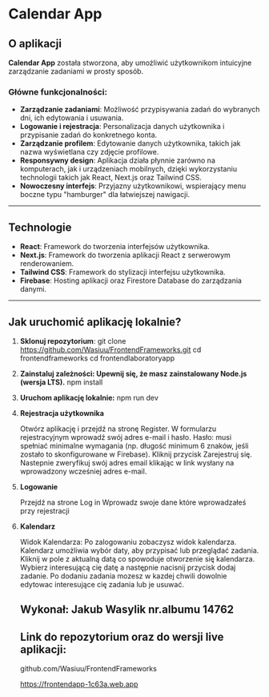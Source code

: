 # Calendar App

## O aplikacji

**Calendar App** została stworzona, aby umożliwić użytkownikom intuicyjne zarządzanie zadaniami w prosty sposób. 

### Główne funkcjonalności:
- **Zarządzanie zadaniami**: Możliwość przypisywania zadań do wybranych dni, ich edytowania i usuwania.
- **Logowanie i rejestracja**: Personalizacja danych użytkownika i przypisanie zadań do konkretnego konta.
- **Zarządzanie profilem**: Edytowanie danych użytkownika, takich jak nazwa wyświetlana czy zdjęcie profilowe.
- **Responsywny design**: Aplikacja działa płynnie zarówno na komputerach, jak i urządzeniach mobilnych, dzięki wykorzystaniu technologii takich jak React, Next.js oraz Tailwind CSS.
- **Nowoczesny interfejs**: Przyjazny użytkownikowi, wspierający menu boczne typu "hamburger" dla łatwiejszej nawigacji.


---

## Technologie

- **React**: Framework do tworzenia interfejsów użytkownika.
- **Next.js**: Framework do tworzenia aplikacji React z serwerowym renderowaniem.
- **Tailwind CSS**: Framework do stylizacji interfejsu użytkownika.
- **Firebase**: Hosting aplikacji oraz Firestore Database do zarządzania danymi.

---

## Jak uruchomić aplikację lokalnie?

1. **Sklonuj repozytorium**:
    git clone https://github.com/Wasiuu/FrontendFrameworks.git
    cd frontendframeworks
    cd frontendlaboratoryapp

2. **Zainstaluj zależności: Upewnij się, że masz zainstalowany Node.js (wersja LTS).**
    npm install

3. **Uruchom aplikację lokalnie:**
    npm run dev

4. **Rejestracja użytkownika**

    Otwórz aplikację i przejdź na stronę Register.
    W formularzu rejestracyjnym wprowadź swój adres e-mail i hasło.
    Hasło: musi spełniać minimalne wymagania (np. długość minimum 6 znaków, jeśli zostało to skonfigurowane w Firebase).
    Kliknij przycisk Zarejestruj się.
    Nastepnie zweryfikuj swój adres email klikając w link wysłany na wprowadzony wcześniej adres e-mail.

5. **Logowanie**

    Przejdź na strone Log in 
    Wprowadz swoje dane które wprowadzałeś przy rejestracji

6. **Kalendarz**

    Widok Kalendarza:
    Po zalogowaniu zobaczysz widok kalendarza.
    Kalendarz umożliwia wybór daty, aby przypisać lub przeglądać zadania.
    Kliknij w pole z aktualną datą co spowoduje otworzenie się kalendarza.
    Wybierz interesującą cię datę a następnie nacisnij przycisk dodaj zadanie.
    Po dodaniu zadania mozesz w kazdej chwili dowolnie edytowac interesujące cię zadania lub je usuwać.


    ## Wykonał: Jakub Wasylik nr.albumu 14762
    ## Link do repozytorium oraz do wersji live aplikacji:

   github.com/Wasiuu/FrontendFrameworks
   
   https://frontendapp-1c63a.web.app


    
    


